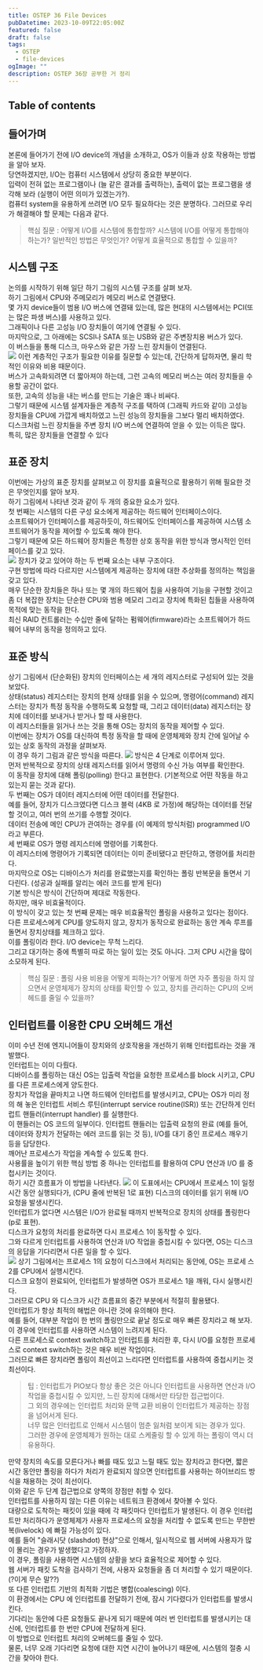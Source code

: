 ```yaml
---
title: OSTEP 36 File Devices
pubDatetime: 2023-10-09T22:05:00Z
featured: false
draft: false
tags:
  - OSTEP
  - file-devices
ogImage: ""
description: OSTEP 36장 공부한 거 정리
---
```


## Table of contents

## 들어가며

본론에 들어가기 전에 I/O device의 개념을 소개하고, OS가 이들과 상호 작용하는 방법을 알아 보자.  
당연하겠지만, I/O는 컴퓨터 시스템에서 상당히 중요한 부분이다.  
입력이 전혀 없는 프로그램이나 (늘 같은 결과를 출력하는), 출력이 없는 프로그램을 생각해 보라 (실행이 어떤 의미가 있겠는가?).  
컴퓨터 system을 유용하게 쓰려면 I/O 모두 필요하다는 것은 분명하다. 그러므로 우리가 해결해야 할 문제는 다음과 같다.

> 핵심 질문 : 어떻게 I/O를 시스템에 통합할까?
> 시스템에 I/O를 어떻게 통합해야 하는가? 일반적인 방법은 무엇인가? 어떻게 효율적으로 통합할 수 있을까?

## 시스템 구조

논의를 시작하기 위해 일단 하기 그림의 시스템 구조를 살펴 보자.  
하기 그림에서 CPU와 주메모리가 메모리 버스로 연결됐다.  
몇 가지 device들이 범용 I/O 버스에 연결돼 있는데, 많은 현대의 시스템에서는 PCI(또는 많은 파생 버스)를 사용하고 있다.  
그래픽이나 다른 고성능 I/O 장치들이 여기에 연결될 수 있다.  
마지막으로, 그 아래에는 SCSI나 SATA 또는 USB와 같은 주변장치용 버스가 있다.  
이 버스들을 통해 디스크, 마우스와 같은 가장 느린 장치들이 연결된다.  
![](/src/assets/image/ostep-36-file-devices-1696861239928.jpeg)
이런 계층적인 구조가 필요한 이유를 질문할 수 있는데, 간단하게 답하자면, 물리 학적인 이유와 비용 때문이다.  
버스가 고속화되려면 더 짧아져야 하는데, 그런 고속의 메모리 버스는 여러 장치들을 수용할 공간이 없다.  
또한, 고속의 성능을 내는 버스를 만드는 기술은 꽤나 비싸다.  
그렇기 때문에 시스템 설계자들은 계층적 구조를 택하여 (그래픽 카드와 같이) 고성능 장치들을 CPU에 가깝게 배치하였고 느린 성능의 장치들을 그보다 멀리 배치하였다.  
디스크처럼 느린 장치들을 주변 장치 I/O 버스에 연결하여 얻을 수 있는 이득은 많다.  
특히, 많은 장치들을 연결할 수 있다

## 표준 장치

이번에는 가상의 표준 장치를 살펴보고 이 장치를 효율적으로 활용하기 위해 필요한 것은 무엇인지를 알아 보자.  
하기 그림에서 나타낸 것과 같이 두 개의 중요한 요소가 있다.  
첫 번째는 시스템의 다른 구성 요소에게 제공하는 하드웨어 인터페이스이다.  
소프트웨어가 인터페이스를 제공하듯이, 하드웨어도 인터페이스를 제공하여 시스템 소프트웨어가 동작을 제어할 수 있도록 해야 한다.  
그렇기 때문에 모든 하드웨어 장치들은 특정한 상호 동작을 위한 방식과 명시적인 인터페이스를 갖고 있다.  
![](/src/assets/image/ostep-36-file-devices-1696863058869.jpeg)
장치가 갖고 있어야 하는 두 번째 요소는 내부 구조이다.  
구현 방법에 따라 다르지만 시스템에게 제공하는 장치에 대한 추상화를 정의하는 책임을 갖고 있다.  
매우 단순한 장치들은 하나 또는 몇 개의 하드웨어 칩을 사용하여 기능을 구현할 것이고 좀 더 복잡한 장치는 단순한 CPU와 범용 메모리 그리고 장치에 특화된 칩들을 사용하여 목적에 맞는 동작을 한다.  
최신 RAID 컨트롤러는 수십만 줄에 달하는 펌웨어(firmware)라는 소프트웨어가 하드웨어 내부의 동작을 정의하고 있다.

## 표준 방식

상기 그림에서 (단순화된) 장치의 인터페이스는 세 개의 레지스터로 구성되어 있는 것을 보았다.  
상태(status) 레지스터는 장치의 현재 상태를 읽을 수 있으며, 명령어(command) 레지스터는 장치가 특정 동작을 수행하도록 요청할 때, 그리고 데이터(data) 레지스터는 장치에 데이터를 보내거나 받거나 할 때 사용한다.  
이 레지스터들을 읽거나 쓰는 것을 통해 OS는 장치의 동작을 제어할 수 있다.  
이번에는 장치가 OS를 대신하여 특정 동작을 할 때에 운영체제와 장치 간에 일어날 수 있는 상호 동작의 과정을 살펴보자.  
이 경우 하기 그림과 같은 방식을 따른다.
![](/src/assets/image/ostep-36-file-devices-1696863392394.jpeg)
방식은 4 단계로 이루어져 있다.  
먼저 반복적으로 장치의 상태 레지스터를 읽어서 명령의 수신 가능 여부를 확인한다.  
이 동작을 장치에 대해 폴링(polling) 한다고 표현한다. (기본적으로 어떤 작동을 하고 있는지 묻는 것과 같다).  
두 번째는 OS가 데이터 레지스터에 어떤 데이터를 전달한다.  
예를 들어, 장치가 디스크였다면 디스크 블럭 (4KB 로 가정)에 해당하는 데이터를 전달할 것이고, 여러 번의 쓰기를 수행할 것이다.  
데이터 전송에 메인 CPU가 관여하는 경우를 (이 예제의 방식처럼) programmed I/O라고 부른다.  
세 번째로 OS가 명령 레지스터에 명령어를 기록한다.  
이 레지스터에 명령어가 기록되면 데이터는 이미 준비됐다고 판단하고, 명령어를 처리한다.  
마지막으로 OS는 디바이스가 처리를 완료했는지를 확인하는 폴링 반복문을 돌면서 기다린다. (성공과 실패를 알리는 에러 코드를 받게 된다)  
기본 방식은 방식이 간단하며 제대로 작동한다.  
하지만, 매우 비효율적이다.  
이 방식이 갖고 있는 첫 번째 문제는 매우 비효율적인 폴링을 사용하고 있다는 점이다.
다른 프로세스에게 CPU를 양도하지 않고, 장치가 동작으로 완료하는 동안 계속 루프를 돌면서 장치상태를 체크하고 있다.  
이를 폴링이라 한다.
I/O device는 무척 느리다.  
그리고 대기하는 중에 특별히 따로 하는 일이 있는 것도 아니다.
그저 CPU 시간을 많이 소모하게 된다.

> 핵심 질문 : 폴링 사용 비용을 어떻게 피하는가?
> 어떻게 하면 자주 폴링을 하지 않으면서 운영체제가 장치의 상태를 확인할 수 있고, 장치를 관리하는 CPU의 오버헤드를 줄일 수 있을까?

## 인터럽트를 이용한 CPU 오버헤드 개선

이미 수년 전에 엔지니어들이 장치와의 상호작용을 개선하기 위해 인터럽트라는 것을 개발했다.  
인터럽트는 이미 다뤘다.  
디바이스를 폴링하는 대신 OS는 입출력 작업을 요청한 프로세스를 block 시키고, CPU를 다른 프로세스에게 양도한다.  
장치가 작업을 끝마치고 나면 하드웨어 인터럽트를 발생시키고, CPU는 OS가 미리 정의 해 놓은 인터럽트 서비스 루틴(interrupt service routine(ISR)) 또는 간단하게 인터럽트 핸들러(interrupt handler) 를 실행한다.  
이 핸들러는 OS 코드의 일부이다.
인터럽트 핸들러는 입출력 요청의 완료 (예를 들어, 데이터와 장치가 전달하는 에러 코드를 읽는 것 등), I/O를 대기 중인 프로세스 깨우기 등을 담당한다.  
깨어난 프로세스가 작업을 계속할 수 있도록 한다.  
사용률을 높이기 위한 핵심 방법 중 하나는 인터럽트를 활용하여 CPU 연산과 I/O 를 중첩시키는 것이다.  
하기 시간 흐름표가 이 방법을 나타낸다.
![](/src/assets/image/ostep-36-file-devices-1696866097702.jpeg)
이 도표에서는 CPU에서 프로세스 1이 일정 시간 동안 실행되다가, (CPU 줄에 반복된 1로 표현) 디스크의 데이터를 읽기 위해 I/O 요청을 발생시킨다.  
인터럽트가 없다면 시스템은 I/O가 완료될 때까지 반복적으로 장치의 상태를 폴링한다 (p로 표현).  
디스크가 요청의 처리를 완료하면 다시 프로세스 1이 동작할 수 있다.  
그와 다르게 인터럽트를 사용하여 연산과 I/O 작업을 중첩시킬 수 있다면, OS는 디스크의 응답을 기다리면서 다른 일을 할 수 있다.  
![](/src/assets/image/ostep-36-file-devices-1696866208085.jpeg)
상기 그림에서는 프로세스 1의 요청이 디스크에서 처리되는 동안에, OS는 프로세 스 2를 CPU에서 실행시킨다.  
디스크 요청이 완료되어, 인터럽트가 발생하면 OS가 프로세스 1을 깨워, 다시 실행시킨다.  
그러므로 CPU 와 디스크가 시간 흐름표의 중간 부분에서 적절히 활용됐다.  
인터럽트가 항상 최적의 해법은 아니란 것에 유의해야 한다.  
예를 들어, 대부분 작업이 한 번의 폴링만으로 끝날 정도로 매우 빠른 장치라고 해 보자.  
이 경우에 인터럽트를 사용하면 시스템이 느려지게 된다.  
다른 프로세스로 context switch하고 인터럽트를 처리한 후, 다시 I/O를 요청한 프로세스로 context switch하는 것은 매우 비싼 작업이다.  
그러므로 빠른 장치라면 폴링이 최선이고 느리다면 인터럽트를 사용하여 중첩시키는 것 최선이다.

> 팁 : 인터럽트가 PIO보다 항상 좋은 것은 아니다
> 인터럽트을 사용하면 연산과 I/O 작업을 중첩시킬 수 있지만, 느린 장치에 대해서만 타당한 접근법이다.  
> 그 외의 경우에는 인터럽트 처리와 문맥 교환 비용이 인터럽트가 제공하는 장점을 넘어서게 된다.  
> 너무 많은 인터럽트로 인해서 시스템이 멈춘 잃처럼 보이게 되는 경우가 있다.  
> 그러한 경우에 운영체제가 원하는 대로 스케줄링 할 수 있게 하는 폴링이 역시 더 유용하다.

만약 장치의 속도를 모른다거나 빠를 때도 있고 느릴 때도 있는 장치라고 한다면, 짧은 시간 동안만 폴링을 하다가 처리가 완료되지 않으면 인터럽트를 사용하는 하이브리드 방식을 채용하는 것이 최선이다.  
이와 같은 두 단계 접근법으로 양쪽의 장점만 취할 수 있다.  
인터럽트를 사용하지 않는 다른 이유는 네트워크 환경에서 찾아볼 수 있다.  
대량으로 도착하는 패킷이 있을 때에 각 패킷마다 인터럽트가 발생된다.
이 경우 인터럽트만 처리하다가 운영체제가 사용자 프로세스의 요청을 처리할 수 없도록 만드는 무한반복(livelock) 에 빠질 가능성이 있다.  
예를 들어 "슬래시닷 (slashdot) 현상"으로 인해서, 일시적으로 웹 서버에 사용자가 많이 몰리는 경우가 발생했다고 가정하자.  
이 경우, 폴링을 사용하면 시스템의 상황을 보다 효율적으로 제어할 수 있다.  
웹 서버가 패킷 도착을 검사하기 전에, 사용자 요청들을 좀 더 처리할 수 있기 때문이다. (?이게 무슨 말??)  
또 다른 인터럽트 기반의 최적화 기법은 병합(coalescing) 이다.  
이 환경에서는 CPU 에 인터럽트를 전달하기 전에, 잠시 기다렸다가 인터럽트를 발생시킨다.  
기다리는 동안에 다른 요청들도 끝나게 되기 때문에 여러 번 인터럽트를 발생시키는 대신에, 인터럽트를 한 번만 CPU에 전달하게 된다.  
이 방법으로 인터럽트 처리의 오버헤드를 줄일 수 있다.  
물론, 너무 오래 기다리면 요청에 대한 지연 시간이 늘어나기 때문에, 시스템의 절충 시간을 찾아야 한다.
